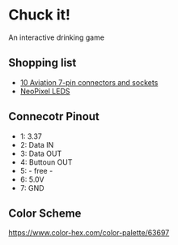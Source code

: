 # Chuck it!
An interactive drinking game


## Shopping  list
- [10 Aviation 7-pin connectors and sockets](https://www.amazon.de/Clyxgs-Panelmontage-Aviation-M%C3%A4nnlich-Weiblich-Silber/dp/B07VJYPBHK/ref=sr_1_1_sspa?__mk_de_DE=%C3%85M%C3%85%C5%BD%C3%95%C3%91&dchild=1&keywords=6%2Bpin%2Baviation&qid=1591522216&s=ce-de&sr=1-1-spons&spLa=ZW5jcnlwdGVkUXVhbGlmaWVyPUEyVVJTUlI4UUQzOUMzJmVuY3J5cHRlZElkPUEwOTQyNzcyTUFCQ08yWDZNU1RBJmVuY3J5cHRlZEFkSWQ9QTAzMDc5NjUyNENUWlk1S1RHMUcmd2lkZ2V0TmFtZT1zcF9hdGYmYWN0aW9uPWNsaWNrUmVkaXJlY3QmZG9Ob3RMb2dDbGljaz10cnVl&th=1)
- [NeoPixel LEDS](https://www.ebay.de/itm/123868061007)


## Connecotr Pinout
- 1: 3.37
- 2: Data IN
- 3: Data OUT
- 4: Buttoun OUT
- 5: - free -
- 6: 5.0V
- 7: GND


## Color Scheme
https://www.color-hex.com/color-palette/63697
